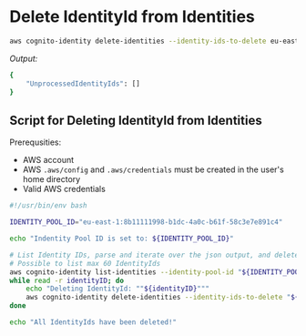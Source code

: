 # Delete IdentityId from Identities

```bash
aws cognito-identity delete-identities --identity-ids-to-delete eu-east-1:16c0a606-f22f-4138-9f59-76734aa55409
```

_Output:_

```bash
{
    "UnprocessedIdentityIds": []
}
```

## Script for Deleting IdentityId from Identities

Prerequsities:
- AWS account
- AWS `.aws/config` and `.aws/credentials` must be created in the user's home directory
- Valid AWS credentials

```bash
#!/usr/bin/env bash

IDENTITY_POOL_ID="eu-east-1:8b11111998-b1dc-4a0c-b61f-58c3e7e891c4"

echo "Indentity Pool ID is set to: ${IDENTITY_POOL_ID}"

# List Identity IDs, parse and iterate over the json output, and delete listed IdentityId
# Possible to list max 60 IdentityIds
aws cognito-identity list-identities --identity-pool-id "${IDENTITY_POOL_ID}" --max-results 60  | jq -r '.Identities | .[] | .IdentityId' |
while read -r identityID; do
    echo "Deleting IdentityId: ""${identityID}"""
    aws cognito-identity delete-identities --identity-ids-to-delete "${identityID}" > /dev/null
done

echo "All IdentityIds have been deleted!"
```
